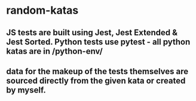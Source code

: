 # random-katas

## JS tests are built using Jest, Jest Extended & Jest Sorted. Python tests use pytest - all python katas are in /python-env/

## data for the makeup of the tests themselves are sourced directly from the given kata or created by myself.
